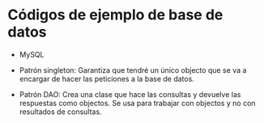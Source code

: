 # Códigos de ejemplo de base de datos

- MySQL

- Patrón singleton: Garantiza que tendré un único objecto que se va a encargar de hacer las peticiones a la base de datos. 

- Patrón DAO: Crea una clase que hace las consultas y devuelve las respuestas como objectos. Se usa para trabajar con objectos y no con resultados de consultas.